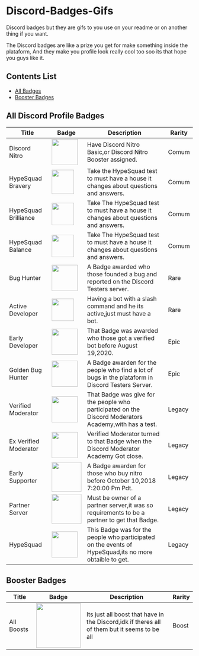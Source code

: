 # Discord-Badges-Gifs

Discord badges but they are gifs to you use on your readme or on another thing if you want.

The Discord badges are like a prize you get for make something inside the plataform,
And they make you profile look really cool too soo its that hope you guys like it.

## Contents List

- [All Badges](#all-discord-profile-badges)
- [Booster Badges](#booster-badges)

## All Discord Profile Badges

| Title | Badge | Description | Rarity |
| ----- | ----- | ----------- | ------ |
Discord Nitro | <img width=70 height=70 align="center" src="https://github.com/assets/164407135/5e0e9562-097a-44ce-98dc-b2317a4156a3"/> | Have Discord Nitro Basic,or Discord Nitro Booster assigned. | Comum |
HypeSquad Bravery | <img width=60 height=65 align="center" src="https://github.com/assets/164407135/4aaf01ce-7d1c-4313-abf8-bc5e3a35d74a"/> | Take the HypeSquad test to must have a house it changes about questions and answers. | Comum |
HypeSquad Brilliance | <img width=60 height=60 align="center" src="https://github.com/assets/164407135/be05e1ae-a35d-4611-9bf0-24118c59c7c0"/> | Take The HypeSquad test to must have a house it changes about questions and answers. | Comum |
HypeSquad Balance | <img width=60 height=60 align="center" src="https://github.com/assets/164407135/2eb4da79-34cc-4044-9987-191216876cda"/> | Take The HypeSquad test to must have a house it changes about questions and answers. | Comum |
Bug Hunter | <img width=70 height=70 align="center" src="https://github.com/assets/164407135/bf0339c5-7160-4688-9307-3f237837cc33"/> | A Badge awarded who those founded a bug and reported on the Discord Testers server. | Rare |
Active Developer | <img width=60 height=60 align="center" src="https://github.com/assets/164407135/34fd77a2-603d-4fd9-88b8-a5b3e8de6328"/> | Having a bot with a slash command and he its active,just must have a bot. | Rare |
Early Developer | <img width=70 height=70 align="center" src="https://github.com/assets/164407135/a71ef3e3-2aba-4ec2-aa1f-20b2f071390a"/> | That Badge was awarded who those got a verified bot before August 19,2020. | Epic |
Golden Bug Hunter | <img width=70 height=70 align="center" src="https://github.com/assets/164407135/85189a47-0ad7-4266-8a0d-2a070ebb2655"/> | A Badge awarden for the people who find a lot of bugs in the plataform in Discord Testers Server. | Epic |
Verified Moderator | <img width=70 height=70 align="center" src="https://github.com/assets/164407135/44ff76d2-e4de-4ea0-a721-2f352fdf649d"/> | That Badge was give for the people who participated on the Discord Moderators Academy,with has a test. | Legacy |
Ex Verified Moderator | <img width=70 height=70 align="center" src="https://github.com/assets/164407135/02c77a25-89de-4437-b8f5-23ce3a76e150"/> | Verified Moderator turned to that Badge when the Discord Moderator Academy Got close. | Legacy |
Early Supporter | <img widht=80 height=80 align="center" src="https://github.com/assets/164407135/98ef4319-3827-41a8-8974-82acb44c558f"/> | A Badge awarden for those who buy nitro before October 10,2018 7:20:00 Pm Pdt. | Legacy |
Partner Server | <img width=80 height=80 align="center" src="https://github.com/assets/164407135/c561e5c8-96b4-42b3-b8a2-0583f8b2ba93"/> | Must be owner of a partner server,it was so requirements to be a partner to get that Badge. | Legacy |
HypeSquad | <img width=70 height=70 align="center" src="https://github.com/assets/164407135/72498bf7-fae3-4ff1-a564-2e05ed1a3099"/> | This Badge was for the people who participated on the events of HypeSquad,its no more obtaible to get. | Legacy |

## Booster Badges

| Title | Badge | Description | Rarity |
|-------|-------|-------------|--------|
All Boosts | <img width=120 height=120 src="https://github.com/assets/164407135/31758107-26d4-4292-a51b-80e5081fc02c"> | Its just all boost that have in the Discord,idk if theres all of them but it seems to be all | Boost |
